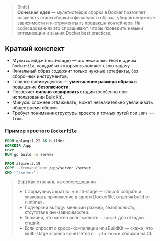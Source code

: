 > [!info]  
> **Основная идея** — мультистейдж сборка в Docker позволяет разделять этапы сборки и финального образа, убирая ненужные зависимости и инструменты из продакшн-контейнера. На собеседованиях это спрашивают, чтобы проверить навыки оптимизации и знания Docker best practices.

## Краткий конспект

- Мультистейдж (multi-stage) — это несколько `FROM` в одном `Dockerfile`, каждый из которых выполняет свою задачу.
- Финальный образ содержит только нужные артефакты, без сборочных инструментов.
- Главное преимущество — **уменьшение размера образа** и повышение **безопасности**.
- Позволяет **сильно кешировать** стадии (особенно при использовании BuildKit).
- Минусы: сложнее отлаживать, может незначительно увеличивать общее время сборки.
- Требует понимания структуры проекта и точных путей при `COPY --from`.

### Пример простого `Dockerfile`

```dockerfile
FROM golang:1.22 AS builder
WORKDIR /app
COPY . .
RUN go build -o server

FROM alpine:3.19
COPY --from=builder /app/server /server
CMD ["/server"]
```

> [!tip] Как отвечать на собеседовании  
> - Сформулируй кратко: «multi-stage — способ собрать и упаковать приложение в одном Dockerfile, отделяя build от runtime».  
> - Подчеркни выгоду: меньший размер, безопасность, отсутствие dev-зависимостей.  
> - Упомяни, что можно использовать `--target` для отладки стадий.  
> - Если спросят о кросс-компиляции или BuildKit — скажи, что multi-stage хорошо сочетается с `--platform` и сборкой на CI.
